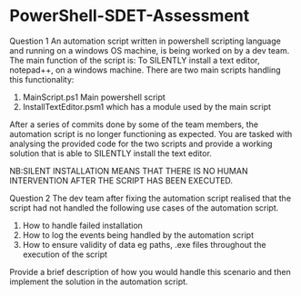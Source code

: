 # PowerShell-SDET-Assessment

Question 1
An automation script written in powershell scripting language and running on a windows OS machine, is being worked on by a 
dev team. The main function of the script is:
	To SILENTLY install a text editor, notepad++, on a windows machine.
There are two main scripts handling this functionality:
1. MainScript.ps1 Main powershell script
2. InstallTextEditor.psm1 which has a module used by the main script

After a series of commits done by some of the team members, the automation script is no longer functioning as expected. 
You are tasked with analysing the provided code for the two scripts and provide a working solution that is able to SILENTLY
install the text editor. 

NB:SILENT INSTALLATION MEANS THAT THERE IS NO HUMAN INTERVENTION AFTER THE SCRIPT HAS BEEN EXECUTED.

Question 2
The dev team after fixing the automation script realised that the script had not handled the following use cases of the automation
script.
1. How to handle failed installation
2. How to log the events being handled by the automation script
3. How to ensure validity of data eg paths, .exe files throughout the execution of the script

Provide a brief description of how you would handle this scenario and then implement the solution in the automation script.
